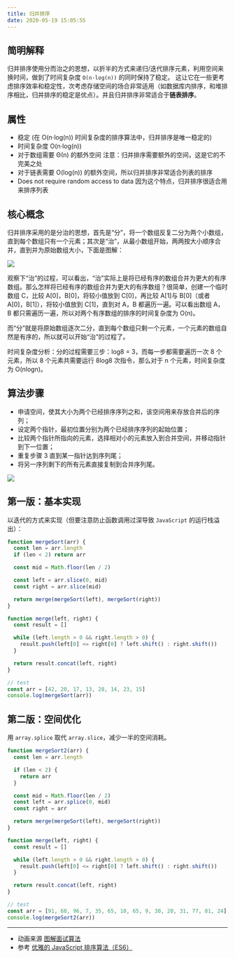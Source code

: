 ```yaml
---
title: 归并排序
date: 2020-05-19 15:05:55
---
```


## 简明解释

归并排序使用分而治之的思想，以折半的方式来递归/迭代排序元素，利用空间来换时间，做到了时间复杂度 `O(n·log(n))` 的同时保持了稳定。
这让它在一些更考虑排序效率和稳定性，次考虑存储空间的场合非常适用（如数据库内排序，和堆排序相比，归并排序的稳定是优点）。并且归并排序非常适合于**链表排序**。

## 属性

- 稳定 (在 O(n·log(n)) 时间复杂度的排序算法中，归并排序是唯一稳定的)
- 时间复杂度 O(n·log(n))
- 对于数组需要 Θ(n) 的额外空间 注意：归并排序需要额外的空间，这是它的不完美之处
- 对于链表需要 O(log(n)) 的额外空间，所以归并排序非常适合列表的排序
- Does not require random access to data 因为这个特点，归并排序很适合用来排序列表

## 核心概念

归并排序采用的是分治的思想，首先是“分”，将一个数组反复二分为两个小数组，直到每个数组只有一个元素；其次是“治”，从最小数组开始，两两按大小顺序合并，直到并为原始数组大小，下面是图解：

![](https://gitee.com/alvin0216/cdn/raw/master/img/algorithm/sort/merge.png)

观察下“治”的过程，可以看出，“治”实际上是将已经有序的数组合并为更大的有序数组。那么怎样将已经有序的数组合并为更大的有序数组？很简单，创建一个临时数组 C，比较 A[0]，B[0]，将较小值放到 C[0]，再比较 A[1]与 B[0]（或者 A[0]，B[1]），将较小值放到 C[1]，直到对 A，B 都遍历一遍。可以看出数组 A，B 都只需遍历一遍，所以对两个有序数组的排序的时间复杂度为 O(n)。

而“分”就是将原始数组逐次二分，直到每个数组只剩一个元素，一个元素的数组自然是有序的，所以就可以开始“治”的过程了。

时间复杂度分析：分的过程需要三步：log8 = 3，而每一步都需要遍历一次 8 个元素，所以 8 个元素共需要运行 8log8 次指令，那么对于 n 个元素，时间复杂度为 O(nlogn)。

## 算法步骤

- 申请空间，使其大小为两个已经排序序列之和，该空间用来存放合并后的序列；
- 设定两个指针，最初位置分别为两个已经排序序列的起始位置；
- 比较两个指针所指向的元素，选择相对小的元素放入到合并空间，并移动指针到下一位置；
- 重复步骤 3 直到某一指针达到序列尾；
- 将另一序列剩下的所有元素直接复制到合并序列尾。

![](https://gitee.com/alvin0216/cdn/raw/master/img/algorithm/sort/MergeSort.png)

## 第一版：基本实现

以迭代的方式来实现（但要注意防止函数调用过深导致 `JavaScript` 的运行栈溢出）：

```js
function mergeSort(arr) {
  const len = arr.length
  if (len < 2) return arr

  const mid = Math.floor(len / 2)

  const left = arr.slice(0, mid)
  const right = arr.slice(mid)

  return merge(mergeSort(left), mergeSort(right))
}

function merge(left, right) {
  const result = []

  while (left.length > 0 && right.length > 0) {
    result.push(left[0] <= right[0] ? left.shift() : right.shift())
  }

  return result.concat(left, right)
}

// test
const arr = [42, 20, 17, 13, 28, 14, 23, 15]
console.log(mergeSort(arr))
```

## 第二版：空间优化

用 `array.splice` 取代 `array.slice`，减少一半的空间消耗。

```js
function mergeSort2(arr) {
  const len = arr.length

  if (len < 2) {
    return arr
  }

  const mid = Math.floor(len / 2)
  const left = arr.splice(0, mid)
  const right = arr

  return merge(mergeSort(left), mergeSort(right))
}

function merge(left, right) {
  const result = []

  while (left.length > 0 && right.length > 0) {
    result.push(left[0] <= right[0] ? left.shift() : right.shift())
  }

  return result.concat(left, right)
}

// test
const arr = [91, 60, 96, 7, 35, 65, 10, 65, 9, 30, 20, 31, 77, 81, 24]
console.log(mergeSort2(arr))
```

---

- 动画来源 [图解面试算法](https://github.com/MisterBooo/LeetCodeAnimation)
- 参考 [优雅的 JavaScript 排序算法（ES6）](https://juejin.im/post/5ab62ec36fb9a028cf326c49)

